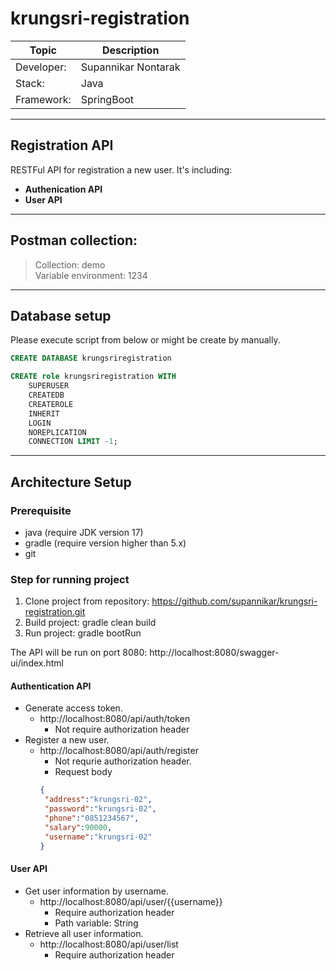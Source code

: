 # krungsri-registration


Topic | Description
------ | ------
Developer: | Supannikar Nontarak
Stack: | Java
Framework: | SpringBoot
---

## Registration API
RESTFul API for registration a new user. It's including:

* **Authenication API** <br/>
* **User API** <br/>
---

## Postman collection:
> Collection: demo <br/>
> Variable environment: 1234 <br/>
---

## Database setup
Please execute script from below or might be create by manually.

```sql
CREATE DATABASE krungsriregistration

CREATE role krungsriregistration WITH 
	SUPERUSER
	CREATEDB
	CREATEROLE
	INHERIT
	LOGIN
	NOREPLICATION
	CONNECTION LIMIT -1;
 ```
 ---

## Architecture Setup
### Prerequisite
* java (require JDK version 17) <br/>
* gradle (require version higher than 5.x) <br/>
* git

### Step for running project

1. Clone project from repository: https://github.com/supannikar/krungsri-registration.git <br/>
2. Build project: gradle clean build <br/>
3. Run project: gradle bootRun

The API will be run on port 8080: http://localhost:8080/swagger-ui/index.html

#### Authentication API
- Generate access token.
  - http://localhost:8080/api/auth/token
    - Not require authorization header
- Register a new user.
  - http://localhost:8080/api/auth/register
    - Not requrie authorization header.
    - Request body
    ```json
    {
     "address":"krungsri-02",
     "password":"krungsri-02",
     "phone":"0851234567",
     "salary":90000,
     "username":"krungsri-02"
    }
    ```

#### User API
- Get user information by username.
  - http://localhost:8080/api/user/{{username}}
    - Require authorization header
    - Path variable: String
- Retrieve all user information.
  - http://localhost:8080/api/user/list
    - Require authorization header
